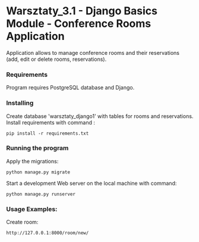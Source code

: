 # Warsztaty_3.1 - Django Basics Module - Conference Rooms Application
Application allows to manage conference rooms and their reservations (add, edit or delete rooms, reservations).

### Requirements
Program requires PostgreSQL database and Django.

### Installing
Create database 'warsztaty_django1' with tables for rooms and reservations. Install requirements  with command :
```
pip install -r requirements.txt
```
### Running the program
Apply the migrations:
```
python manage.py migrate
```
Start a development Web server on the local machine with command:
```
python manage.py runserver
```

### Usage Examples:
Create room:
```
http://127.0.0.1:8000/room/new/
```
